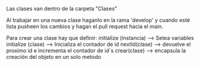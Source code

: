 
Las clases van dentro de la carpeta "Clases"

 Al trabajar en una nueva clase haganlo en la rama 'develop' y cuando esté lista pusheen los cambios y hagan el pull request hacia el main.

  Para crear una clase hay que definir:
    initialize (instancia) --> Setea variables 
    initialize (clase) --> Inicializa el contador de id
    nextId(clase) --> devuelve el proximo id e incrementa el contador de id´s
    crear(clase) --> encapsula la creación del objeto en un solo metodo 

